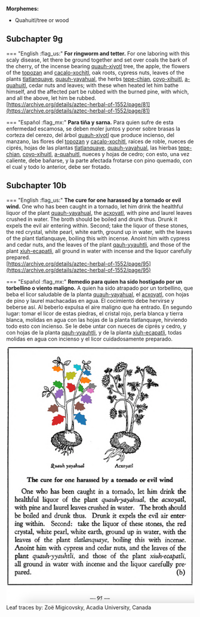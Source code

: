 
**Morphemes:**

- Quahuitl/tree or wood

## Subchapter 9g  

=== "English :flag_us:"
    **For ringworm and tetter.** For one laboring with this scaly disease, let there be ground together and set over coals the bark of the cherry, of the incense bearing [quauh-xiyotl](Quauh-xiyotl.md) tree, the apple, the flowers of the [topozan](Topozan.md) and [cacalo-xochitl](Cacalo-xochitl.md), oak roots, cypress nuts, leaves of the plants [tlatlanquaye](Tlatlanquaye.md), [quauh-yayahual](Quauh-yayahual.md), the herbs [tepe-chian](Tepe-chian.md), [coyo-xihuitl](Coyo-xihuitl.md), [a-quahuitl](A-quahuitl.md), cedar nuts and leaves; with these when heated let him bathe himself, and the affected part be rubbed with the burned pine, with which, and all the above, let him be rubbed.  
    [https://archive.org/details/aztec-herbal-of-1552/page/81](https://archive.org/details/aztec-herbal-of-1552/page/81)  


=== "Español :flag_mx:"
    **Para tiña y sarna.** Para quien sufre de esta enfermedad escamosa, se deben moler juntos y poner sobre brasas la corteza del cerezo, del árbol [quauh-xiyotl](Quauh-xiyotl.md) que produce incienso, del manzano, las flores del [topozan](Topozan.md) y [cacalo-xochitl](Cacalo-xochitl.md), raíces de roble, nueces de ciprés, hojas de las plantas [tlatlanquaye](Tlatlanquaye.md), [quauh-yayahual](Quauh-yayahual.md), las hierbas [tepe-chian](Tepe-chian.md), [coyo-xihuitl](Coyo-xihuitl.md), [a-quahuitl](A-quahuitl.md), nueces y hojas de cedro; con esto, una vez caliente, debe bañarse, y la parte afectada frotarse con pino quemado, con el cual y todo lo anterior, debe ser frotado.  

## Subchapter 10b  

=== "English :flag_us:"
    **The cure for one harassed by a tornado or evil wind.** One who has been caught in a tornado, let him drink the healthful liquor of the plant [quauh-yayahual](Quauh-yayahual.md), the [acxoyatl](Acxoyatl.md), with pine and laurel leaves crushed in water. The broth should be boiled and drunk thus. Drunk it expels the evil air entering within. Second; take the liquor of these stones, the red crystal, white pearl, white earth, ground up in water, with the leaves of the plant tlatlanquaye, boiling this with incense. Anoint him with cypress and cedar nuts, and the leaves of the plant [qauh-yyauhtli](Quauh-yyauhtli.md), and those of the plant [xiuh-ecapatli](Eca-patli.md), all ground in water with incense and the liquor carefully prepared.  
    [https://archive.org/details/aztec-herbal-of-1552/page/95](https://archive.org/details/aztec-herbal-of-1552/page/95)  


=== "Español :flag_mx:"
    **Remedio para quien ha sido hostigado por un torbellino o viento maligno.** A quien ha sido atrapado por un torbellino, que beba el licor saludable de la planta [quauh-yayahual](Quauh-yayahual.md), el [acxoyatl](Acxoyatl.md), con hojas de pino y laurel machacadas en agua. El cocimiento debe hervirse y beberse así. Al beberlo expulsa el aire maligno que ha entrado. En segundo lugar: tomar el licor de estas piedras, el cristal rojo, perla blanca y tierra blanca, molidas en agua con las hojas de la planta tlatlanquaye, hirviendo todo esto con incienso. Se le debe untar con nueces de ciprés y cedro, y con hojas de la planta [qauh-yyauhtli](Quauh-yyauhtli.md), y de la planta [xiuh-ecapatli](Eca-patli.md), todas molidas en agua con incienso y el licor cuidadosamente preparado.  

![Z_ID135_p095_01_Quauh-yayahual.png](assets/Z_ID135_p095_01_Quauh-yayahual.png)  
Leaf traces by: Zoë Migicovsky, Acadia University, Canada  
